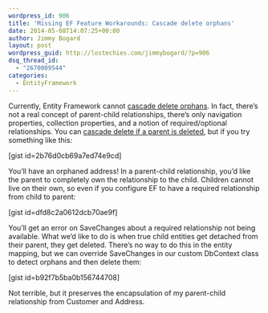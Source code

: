 ```yaml
---
wordpress_id: 906
title: 'Missing EF Feature Workarounds: Cascade delete orphans'
date: 2014-05-08T14:07:25+00:00
author: Jimmy Bogard
layout: post
wordpress_guid: http://lostechies.com/jimmybogard/?p=906
dsq_thread_id:
  - "2670009544"
categories:
  - EntityFramework
---
```

Currently, Entity Framework cannot [cascade delete orphans](http://www.nhforge.org/doc/nh/en/#manipulatingdata-graphs). In fact, there’s not a real concept of parent-child relationships, there’s only navigation properties, collection properties, and a notion of required/optional relationships. You can [cascade delete if a parent is deleted](http://msdn.microsoft.com/en-us/data/jj591620.aspx#CascadeDelete), but if you try something like this:

[gist id=2b76d0cb69a7ed74e9cd]

You’ll have an orphaned address! In a parent-child relationship, you’d like the parent to completely own the relationship to the child. Children cannot live on their own, so even if you configure EF to have a required relationship from child to parent:

[gist id=dfd8c2a0612dcb70ae9f]

You’ll get an error on SaveChanges about a required relationship not being available. What we’d like to do is when true child entities get detached from their parent, they get deleted. There’s no way to do this in the entity mapping, but we can override SaveChanges in our custom DbContext class to detect orphans and then delete them:

[gist id=b92f7b5ba0b156744708]

Not terrible, but it preserves the encapsulation of my parent-child relationship from Customer and Address.